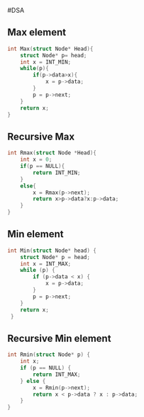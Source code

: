 #DSA 
## Max element
```c++
int Max(struct Node* Head){
	struct Node* p= head;
	int x = INT_MIN;
	while(p){
		if(p->data>x){
			x = p->data;
		}
		p = p->next;
	}
	return x; 
}
```

## Recursive Max
```c++
int Rmax(struct Node *Head){
	int x = 0;
	if(p == NULL){
		return INT_MIN;
	}
	else{
		x = Rmax(p->next);
		return x>p->data?x:p->data;
	}
}
```

## Min element
```c++
int Min(struct Node* head) { 
	struct Node* p = head; 
	int x = INT_MAX;
	while (p) { 
		if (p->data < x) { 
			x = p->data; 
		}
		p = p->next; 
	} 
	return x;
 }
```


## Recursive Min element
```c++
int Rmin(struct Node* p) {
    int x;
    if (p == NULL) {
        return INT_MAX;
    } else {
        x = Rmin(p->next);
        return x < p->data ? x : p->data;
    }
}
```
